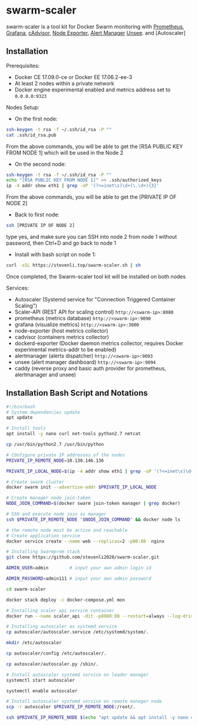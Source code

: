 # swarm-scaler

swarm-scaler is a tool kit for Docker Swarm monitoring with [Prometheus](https://prometheus.io/),
[Grafana](http://grafana.org/),
[cAdvisor](https://github.com/google/cadvisor),
[Node Exporter](https://github.com/prometheus/node_exporter),
[Alert Manager](https://github.com/prometheus/alertmanager)
[Unsee](https://github.com/cloudflare/unsee).
and [Autoscaler]

## Installation

Prerequisites:

* Docker CE 17.09.0-ce or Docker EE 17.06.2-ee-3
* At least 2 nodes within a private network
* Docker engine experimental enabled and metrics address set to `0.0.0.0:9323`

Nodes Setup:

* On the first node:

```bash
ssh-keygen -t rsa -f ~/.ssh/id_rsa -P ""
cat .ssh/id_rsa.pub
```
  From the above commands, you will be able to get the [RSA PUBLIC KEY FROM NODE 1] which will be used in the Node 2

* On the second node:

```bash
ssh-keygen -t rsa -f ~/.ssh/id_rsa -P ""
echo "[RSA PUBLIC KEY FROM NODE 1]" >> .ssh/authorized_keys
ip -4 addr show eth1 | grep -oP '(?<=inet\s)\d+(\.\d+){3}'

```
  From the above commands, you will be able to get the [PRIVATE IP OF NODE 2]

* Back to first node:

```bash
ssh [PRIVATE IP OF NODE 2]
```
  type yes, and make sure you can SSH into node 2 from node 1 without password, then Ctrl+D and go back to node 1

* Install with bash script on node 1:

```bash
curl -sSL https://stevenli.top/swarm-scaler.sh | sh
```
  Once completed, the Swarm-scaler tool kit will be installed on both nodes

Services:

* Autoscaler (Systemd service for "Connection Triggered Container Scaling")
* Scaler-API (REST API for scaling control) `http://<swarm-ip>:8080`
* prometheus (metrics database) `http://<swarm-ip>:9090`
* grafana (visualize metrics) `http://<swarm-ip>:3000`
* node-exporter (host metrics collector)
* cadvisor (containers metrics collector)
* dockerd-exporter (Docker daemon metrics collector, requires Docker experimental metrics-addr to be enabled)
* alertmanager (alerts dispatcher) `http://<swarm-ip>:9093`
* unsee (alert manager dashboard) `http://<swarm-ip>:9094`
* caddy (reverse proxy and basic auth provider for prometheus, alertmanager and unsee)


## Installation Bash Script and Notations
```bash
#!/bin/bash
# System dependancies update
apt update

# Install tools
apt install -y nano curl net-tools python2.7 netcat

cp /usr/bin/python2.7 /usr/bin/python

# COnfigure private IP addresses of the nodes
PRIVATE_IP_REMOTE_NODE=10.130.146.136

PRIVATE_IP_LOCAL_NODE=$(ip -4 addr show eth1 | grep -oP '(?<=inet\s)\d+(\.\d+){3}')

# Create swarm cluster
docker swarm init --advertise-addr $PRIVATE_IP_LOCAL_NODE

# Create manager node join-token
NODE_JOIN_COMMAND=$(docker swarm join-token manager | grep docker)

# SSH and execute node join as manager
ssh $PRIVATE_IP_REMOTE_NODE "$NODE_JOIN_COMMAND" && docker node ls 

# the remote node must be active and reachable
# Create application service
docker service create --name web --replicas=2 -p80:80  nginx

# Installing Swarmprom stack
git clone https://github.com/stevenli2020/swarm-scaler.git

ADMIN_USER=admin		# input your own admin login id

ADMIN_PASSWORD=admin111 # input your own admin password

cd swarm-scaler

docker stack deploy -c docker-compose.yml mon

# Installing scaler api service container
docker run --name scaler_api -dit -p8080:80 --restart=always --log-driver json-file --log-opt max-size=10m -v /var/run/docker.sock:/var/run/docker.sock stevenli2019/docker_service_scaler:1.200917

# Installing autoscaler as systemd service
cp autoscaler/autoscaler.service /etc/systemd/system/.

mkdir /etc/autoscaler

cp autoscaler/config /etc/autoscaler/.

cp autoscaler/autoscaler.py /sbin/.

# Install autoscaler systemd service on leader manager
systemctl start autoscaler

systemctl enable autoscaler

# Install autoscaler systemd service on remote manager node
scp -r autoscaler $PRIVATE_IP_REMOTE_NODE:/root/.

ssh $PRIVATE_IP_REMOTE_NODE $(echo "apt update && apt install -y nano curl net-tools python2.7 netcat && cp /usr/bin/python2.7 /usr/bin/python && cp ~/autoscaler/autoscaler.service /etc/systemd/system/. && mkdir /etc/autoscaler && cp ~/autoscaler/config /etc/autoscaler/. && sed -i -- 's/\"LEADER\"/\"FOLLOWER\"/g' /etc/autoscaler/config && sed -i -- 's/\"0.0.0.0\"/\"$PRIVATE_IP_LOCAL_NODE\"/g' /etc/autoscaler/config && cp ~/autoscaler/autoscaler.py /sbin/. && systemctl start autoscaler && systemctl enable autoscaler")

```
